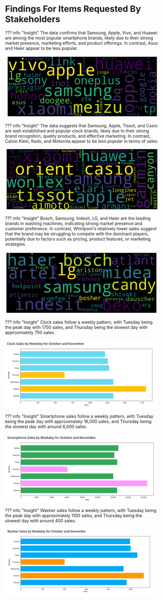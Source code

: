 # Findings For Items Requested By Stakeholders

??? info "Insight"
    The data confirms that Samsung, Apple, Vivo, and Huawei are among the most popular smartphone brands, likely due to their strong market presence, marketing efforts, and product offerings. In contrast, Asus and Haier appear to be less popular.
    
![Distribution of Main Categories](images/smartphone.png)  


??? info "Insight"
    The data suggests that Samsung, Apple, Tissot, and Casio are well-established and popular clock brands, likely due to their strong brand recognition, quality products, and effective marketing. In contrast, Calvin Klein, Rado, and Motorola appear to be less popular in terms of sales.

![Distribution of Main Categories](images/clock.png)  


??? info "Insight"
    Bosch, Samsung, Indesit, LG, and Haier are the leading brands in washing machines, indicating strong market presence and customer preference. In contrast, Whirlpool's relatively lower sales suggest that the brand may be struggling to compete with the dominant players, potentially due to factors such as pricing, product features, or marketing strategies.

![Distribution of Main Categories](images/washer.png)  


??? info "Insight"
    Clock sales follow a weekly pattern, with Tuesday being the peak day with 1750 sales, and Thursday being the slowest day with approximately 750 sales. 

![Distribution of Main Categories](images/clock_sales.png)  



??? info "Insight"
    Smartphone sales follow a weekly pattern, with Tuesday being the peak day with approximately 16,000 sales, and Thursday being the slowest day with around 6,000 sales.

![Distribution of Main Categories](images/smartphone_sales.png)  



??? info "Insight"
    Washer sales follow a weekly pattern, with Tuesday being the peak day with approximately 1100 sales, and Thursday being the slowest day with around 400 sales. 
    
![Distribution of Main Categories](images/washers_sales.png)  



